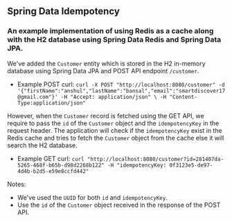 ## Spring Data Idempotency

### An example implementation of using Redis as a cache along with the H2 database using Spring Data Redis and Spring Data JPA.

We've added the `Customer` entity which is stored in the H2 in-memory database using Spring Data JPA and POST API endpoint `/customer`.

* Example POST curl: `curl -X POST "http://localhost:8080/customer" -d '{"firstName":"anshul","lastName":"bansal","email":"smartdiscover17@gmail.com"}' -H "Accept: application/json" \
-H "Content-Type:application/json"`

However, when the `Customer` record is fetched using the GET API, we require to pass the `id` of the `Customer` object and the `idempotencyKey` in the request header.
The application will check if the `idempotencyKey` exist in the Redis cache and tries to fetch the `Customer` object from the cache else it will search the H2 database.

* Example GET curl: `curl "http://localhost:8080/customer?id=281407da-5265-468f-b65b-d98d2268b122" -H "idempotencyKey: 0f3123e5-de97-4d4b-b2d5-e59e8ccfd442"`

Notes:
* We've used the `UUID` for both `id` and `idempotencyKey`.
* Use the `id` of the `Customer` object received in the response of the POST API.
